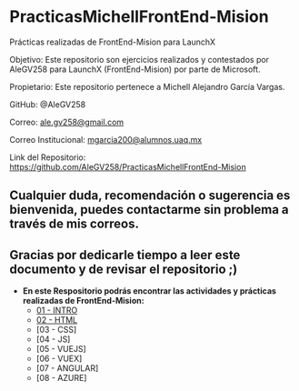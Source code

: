 # PracticasMichellFrontEnd-Mision
Prácticas realizadas de FrontEnd-Mision para LaunchX

Objetivo: Este repositorio son ejercicios realizados y contestados por AleGV258 para LaunchX (FrontEnd-Mision) por parte de Microsoft.

Propietario: Este repositorio pertenece a Michell Alejandro García Vargas.

GitHub: @AleGV258

Correo: ale.gv258@gmail.com

Correo Institucional: mgarcia200@alumnos.uaq.mx

Link del Repositorio: https://github.com/AleGV258/PracticasMichellFrontEnd-Mision

## Cualquier duda, recomendación o sugerencia es bienvenida, puedes contactarme sin problema a través de mis correos.

## Gracias por dedicarle tiempo a leer este documento y de revisar el repositorio ;)

- **En este Respositorio podrás encontrar las actividades y prácticas realizadas de FrontEnd-Mision:**
	- [01 - INTRO](https://github.com/AleGV258/PracticasMichellFrontEnd-Mision/tree/main/Actividades%2001%20-%20INTRO)
	- [02 - HTML](https://github.com/AleGV258/PracticasMichellFrontEnd-Mision/tree/main/Actividades%20%2002%20-%20HTML)
	- [03 - CSS]
	- [04 - JS]
	- [05 - VUEJS]
	- [06 - VUEX]
	- [07 - ANGULAR]
	- [08 - AZURE]

